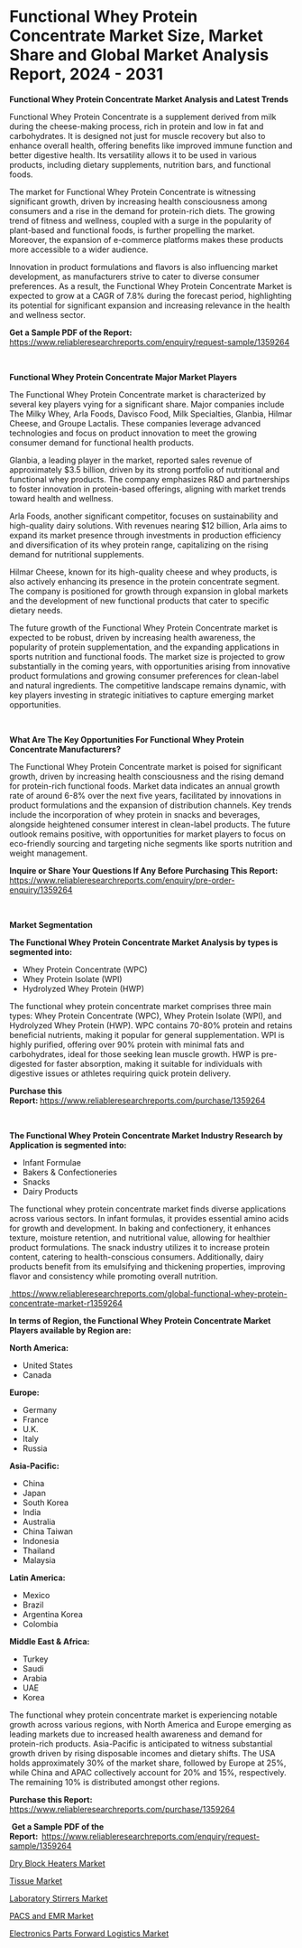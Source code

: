 <p><h1>Functional Whey Protein Concentrate Market Size, Market Share and Global Market Analysis Report, 2024 - 2031</h1></p><p><strong>Functional Whey Protein Concentrate Market Analysis and Latest Trends</strong></p>
<p><p>Functional Whey Protein Concentrate is a supplement derived from milk during the cheese-making process, rich in protein and low in fat and carbohydrates. It is designed not just for muscle recovery but also to enhance overall health, offering benefits like improved immune function and better digestive health. Its versatility allows it to be used in various products, including dietary supplements, nutrition bars, and functional foods.</p><p>The market for Functional Whey Protein Concentrate is witnessing significant growth, driven by increasing health consciousness among consumers and a rise in the demand for protein-rich diets. The growing trend of fitness and wellness, coupled with a surge in the popularity of plant-based and functional foods, is further propelling the market. Moreover, the expansion of e-commerce platforms makes these products more accessible to a wider audience.</p><p>Innovation in product formulations and flavors is also influencing market development, as manufacturers strive to cater to diverse consumer preferences. As a result, the Functional Whey Protein Concentrate Market is expected to grow at a CAGR of 7.8% during the forecast period, highlighting its potential for significant expansion and increasing relevance in the health and wellness sector.</p></p>
<p><strong>Get a Sample PDF of the Report:&nbsp;</strong> <a href="https://www.reliableresearchreports.com/enquiry/request-sample/1359264?utm_campaign=8&utm_medium=2&utm_source=Github&utm_content=ia&utm_term=17112024&utm_id=functional-whey-protein-concentrate">https://www.reliableresearchreports.com/enquiry/request-sample/1359264</a></p>
<p>&nbsp;</p>
<p><strong>Functional Whey Protein Concentrate Major Market Players</strong></p>
<p><p>The Functional Whey Protein Concentrate market is characterized by several key players vying for a significant share. Major companies include The Milky Whey, Arla Foods, Davisco Food, Milk Specialties, Glanbia, Hilmar Cheese, and Groupe Lactalis. These companies leverage advanced technologies and focus on product innovation to meet the growing consumer demand for functional health products.</p><p>Glanbia, a leading player in the market, reported sales revenue of approximately $3.5 billion, driven by its strong portfolio of nutritional and functional whey products. The company emphasizes R&D and partnerships to foster innovation in protein-based offerings, aligning with market trends toward health and wellness.</p><p>Arla Foods, another significant competitor, focuses on sustainability and high-quality dairy solutions. With revenues nearing $12 billion, Arla aims to expand its market presence through investments in production efficiency and diversification of its whey protein range, capitalizing on the rising demand for nutritional supplements.</p><p>Hilmar Cheese, known for its high-quality cheese and whey products, is also actively enhancing its presence in the protein concentrate segment. The company is positioned for growth through expansion in global markets and the development of new functional products that cater to specific dietary needs.</p><p>The future growth of the Functional Whey Protein Concentrate market is expected to be robust, driven by increasing health awareness, the popularity of protein supplementation, and the expanding applications in sports nutrition and functional foods. The market size is projected to grow substantially in the coming years, with opportunities arising from innovative product formulations and growing consumer preferences for clean-label and natural ingredients. The competitive landscape remains dynamic, with key players investing in strategic initiatives to capture emerging market opportunities.</p></p>
<p>&nbsp;</p>
<p><strong>What Are The Key Opportunities For Functional Whey Protein Concentrate Manufacturers?</strong></p>
<p><p>The Functional Whey Protein Concentrate market is poised for significant growth, driven by increasing health consciousness and the rising demand for protein-rich functional foods. Market data indicates an annual growth rate of around 6-8% over the next five years, facilitated by innovations in product formulations and the expansion of distribution channels. Key trends include the incorporation of whey protein in snacks and beverages, alongside heightened consumer interest in clean-label products. The future outlook remains positive, with opportunities for market players to focus on eco-friendly sourcing and targeting niche segments like sports nutrition and weight management.</p></p>
<p><strong>Inquire or Share Your Questions If Any Before Purchasing This Report:</strong> <a href="https://www.reliableresearchreports.com/enquiry/pre-order-enquiry/1359264?utm_campaign=8&utm_medium=2&utm_source=Github&utm_content=ia&utm_term=17112024&utm_id=functional-whey-protein-concentrate">https://www.reliableresearchreports.com/enquiry/pre-order-enquiry/1359264</a></p>
<p>&nbsp;</p>
<p><strong>Market Segmentation</strong></p>
<p><strong>The Functional Whey Protein Concentrate Market Analysis by types is segmented into:</strong></p>
<p><ul><li>Whey Protein Concentrate (WPC)</li><li>Whey Protein Isolate (WPI)</li><li>Hydrolyzed Whey Protein (HWP)</li></ul></p>
<p><p>The functional whey protein concentrate market comprises three main types: Whey Protein Concentrate (WPC), Whey Protein Isolate (WPI), and Hydrolyzed Whey Protein (HWP). WPC contains 70-80% protein and retains beneficial nutrients, making it popular for general supplementation. WPI is highly purified, offering over 90% protein with minimal fats and carbohydrates, ideal for those seeking lean muscle growth. HWP is pre-digested for faster absorption, making it suitable for individuals with digestive issues or athletes requiring quick protein delivery.</p></p>
<p><strong>Purchase this Report:&nbsp;</strong><a href="https://www.reliableresearchreports.com/purchase/1359264?utm_campaign=8&utm_medium=2&utm_source=Github&utm_content=ia&utm_term=17112024&utm_id=functional-whey-protein-concentrate">https://www.reliableresearchreports.com/purchase/1359264</a></p>
<p>&nbsp;</p>
<p><strong>The Functional Whey Protein Concentrate Market Industry Research by Application is segmented into:</strong></p>
<p><ul><li>Infant Formulae</li><li>Bakers & Confectioneries</li><li>Snacks</li><li>Dairy Products</li></ul></p>
<p><p>The functional whey protein concentrate market finds diverse applications across various sectors. In infant formulas, it provides essential amino acids for growth and development. In baking and confectionery, it enhances texture, moisture retention, and nutritional value, allowing for healthier product formulations. The snack industry utilizes it to increase protein content, catering to health-conscious consumers. Additionally, dairy products benefit from its emulsifying and thickening properties, improving flavor and consistency while promoting overall nutrition.</p></p>
<p><a href="https://www.reliableresearchreports.com/global-functional-whey-protein-concentrate-market-r1359264?utm_campaign=8&utm_medium=2&utm_source=Github&utm_content=ia&utm_term=17112024&utm_id=functional-whey-protein-concentrate">&nbsp;https://www.reliableresearchreports.com/global-functional-whey-protein-concentrate-market-r1359264</a></p>
<p><strong>In terms of Region, the Functional Whey Protein Concentrate Market Players available by Region are:</strong></p>
<p>
    <p> <strong> North America: </strong>
        <ul>
            <li>United States</li>
            <li>Canada</li>
        </ul>
        </p> 
    <p> <strong> Europe: </strong>
        <ul>
            <li>Germany</li>
            <li>France</li>
            <li>U.K.</li>
            <li>Italy</li>
            <li>Russia</li>
        </ul>
        </p> 
    <p> <strong> Asia-Pacific: </strong>
        <ul>
            <li>China</li>
            <li>Japan</li>
            <li>South Korea</li>
            <li>India</li>
            <li>Australia</li>
            <li>China Taiwan</li>
            <li>Indonesia</li>
            <li>Thailand</li>
            <li>Malaysia</li>
        </ul>
        </p> 
    <p> <strong> Latin America: </strong>
        <ul>
            <li>Mexico</li>
            <li>Brazil</li>
            <li>Argentina Korea</li>
            <li>Colombia</li>
        </ul>
        </p> 
    <p> <strong> Middle East & Africa: </strong>
        <ul>
            <li>Turkey</li>
            <li>Saudi</li>
            <li>Arabia</li>
            <li>UAE</li>
            <li>Korea</li>
        </ul>
    </p>
    </p>
<p><p>The functional whey protein concentrate market is experiencing notable growth across various regions, with North America and Europe emerging as leading markets due to increased health awareness and demand for protein-rich products. Asia-Pacific is anticipated to witness substantial growth driven by rising disposable incomes and dietary shifts. The USA holds approximately 30% of the market share, followed by Europe at 25%, while China and APAC collectively account for 20% and 15%, respectively. The remaining 10% is distributed amongst other regions.</p></p>
<p><strong>Purchase this Report: </strong><a href="https://www.reliableresearchreports.com/purchase/1359264?utm_campaign=8&utm_medium=2&utm_source=Github&utm_content=ia&utm_term=17112024&utm_id=functional-whey-protein-concentrate">https://www.reliableresearchreports.com/purchase/1359264</a></p>
<p>&nbsp;<strong>Get a Sample PDF of the Report:&nbsp;&nbsp;</strong><a href="https://www.reliableresearchreports.com/enquiry/request-sample/1359264?utm_campaign=8&utm_medium=2&utm_source=Github&utm_content=ia&utm_term=17112024&utm_id=functional-whey-protein-concentrate">https://www.reliableresearchreports.com/enquiry/request-sample/1359264</a></p>
<p><strong></strong></p>
<p><p><a href="https://www.linkedin.com/pulse/dry-block-heaters-market-maturity-analysis-regional-disparities-zv7se?utm_campaign=8&utm_medium=2&utm_source=Github&utm_content=ia&utm_term=17112024&utm_id=functional-whey-protein-concentrate">Dry Block Heaters Market</a></p><p><a href="https://issuu.com/reportprime-2/docs/tissue-market-size-2030.pptx_26549a1d93ddf6?utm_campaign=8&utm_medium=2&utm_source=Github&utm_content=ia&utm_term=17112024&utm_id=functional-whey-protein-concentrate">Tissue Market</a></p><p><a href="https://www.linkedin.com/pulse/analyzing-global-laboratory-stirrers-market-growth-prospects-1qqpe?utm_campaign=8&utm_medium=2&utm_source=Github&utm_content=ia&utm_term=17112024&utm_id=functional-whey-protein-concentrate">Laboratory Stirrers Market</a></p><p><a href="https://github.com/AfsanaMia652/Market-Research-Report-List-1/blob/main/pacs-and-emr-market.md?utm_campaign=8&utm_medium=2&utm_source=Github&utm_content=ia&utm_term=17112024&utm_id=functional-whey-protein-concentrate">PACS and EMR Market</a></p><p><a href="https://issuu.com/reportprime-2/docs/electronics-parts-forward-logistics_a7c8f6a679cee3?utm_campaign=8&utm_medium=2&utm_source=Github&utm_content=ia&utm_term=17112024&utm_id=functional-whey-protein-concentrate">Electronics Parts Forward Logistics Market</a></p></p>